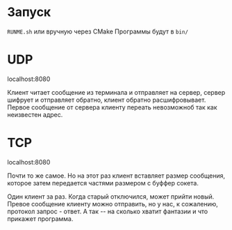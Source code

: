 # Запуск
`RUNME.sh` или вручную через CMake
Программы будут в `bin/`

# UDP
localhost:8080

Клиент читает сообщение из терминала и отправляет на сервер, сервер шифрует и отправляет обратно,
клиент обратно расшифровывает.
Первое сообщение от сервера клиенту переать невозможноб так как неизвестен адрес.

# TCP
localhost:8080

Почти то же самое. Но на этот раз клиент вставляет размер сообщения, которое затем передается частями
размером с буффер сокета.

Один клиент за раз. Когда старый отключился, может прийти новый.
Превое сообщение клиенту можно отправить, но у нас, к сожалению, протокол запрос - ответ.
А так -- на сколько хватит фантазии и что прикажет программа.
